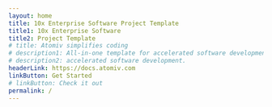 ```yaml
---
layout: home
title: 10x Enterprise Software Project Template
title1: 10x Enterprise Software
title2: Project Template
# title: Atomiv simplifies coding
# description1: All-in-one template for accelerated software development
# description2: accelerated software development.
headerLink: https://docs.atomiv.com
linkButton: Get Started
# linkButton: Check it out
permalink: /
---
```


<!-- <main class="ov-content">
    <div class="container container2">
        <div class="mx-sm-n3">
            <div class="mt-sm-3 mt-md-4">
            </div>
        </div>
    </div>
</main> -->









<!-- TODO: VC: Link to Docs for Getting started page -->


<!-- TODO: VC: DELETE -->

<!--

<h2>Recent Articles</h2>

<ul>

{% for post in site.posts reversed %}
<li><a href="{{ site.url }}{{ post.url }}">{{ post.title }}</a></li>
{% endfor %}

</ul>

-->